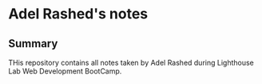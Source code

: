 # Adel Rashed's notes
## Summary 
THis repository contains all notes taken by Adel Rashed during Lighthouse Lab Web Development BootCamp.